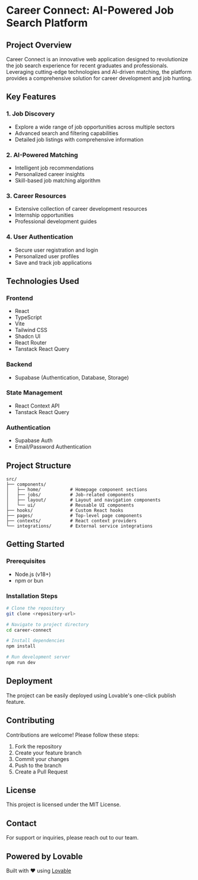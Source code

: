 
# Career Connect: AI-Powered Job Search Platform

## Project Overview

Career Connect is an innovative web application designed to revolutionize the job search experience for recent graduates and professionals. Leveraging cutting-edge technologies and AI-driven matching, the platform provides a comprehensive solution for career development and job hunting.

## Key Features

### 1. Job Discovery
- Explore a wide range of job opportunities across multiple sectors
- Advanced search and filtering capabilities
- Detailed job listings with comprehensive information

### 2. AI-Powered Matching
- Intelligent job recommendations
- Personalized career insights
- Skill-based job matching algorithm

### 3. Career Resources
- Extensive collection of career development resources
- Internship opportunities
- Professional development guides

### 4. User Authentication
- Secure user registration and login
- Personalized user profiles
- Save and track job applications

## Technologies Used

### Frontend
- React
- TypeScript
- Vite
- Tailwind CSS
- Shadcn UI
- React Router
- Tanstack React Query

### Backend
- Supabase (Authentication, Database, Storage)

### State Management
- React Context API
- Tanstack React Query

### Authentication
- Supabase Auth
- Email/Password Authentication

## Project Structure

```
src/
├── components/
│   ├── home/           # Homepage component sections
│   ├── jobs/           # Job-related components
│   ├── layout/         # Layout and navigation components
│   └── ui/             # Reusable UI components
├── hooks/              # Custom React hooks
├── pages/              # Top-level page components
├── contexts/           # React context providers
└── integrations/       # External service integrations
```

## Getting Started

### Prerequisites
- Node.js (v18+)
- npm or bun

### Installation Steps
```bash
# Clone the repository
git clone <repository-url>

# Navigate to project directory
cd career-connect

# Install dependencies
npm install

# Run development server
npm run dev
```

## Deployment
The project can be easily deployed using Lovable's one-click publish feature.

## Contributing
Contributions are welcome! Please follow these steps:
1. Fork the repository
2. Create your feature branch
3. Commit your changes
4. Push to the branch
5. Create a Pull Request

## License
This project is licensed under the MIT License.

## Contact
For support or inquiries, please reach out to our team.

## Powered by Lovable
Built with ❤️ using [Lovable](https://lovable.dev)
